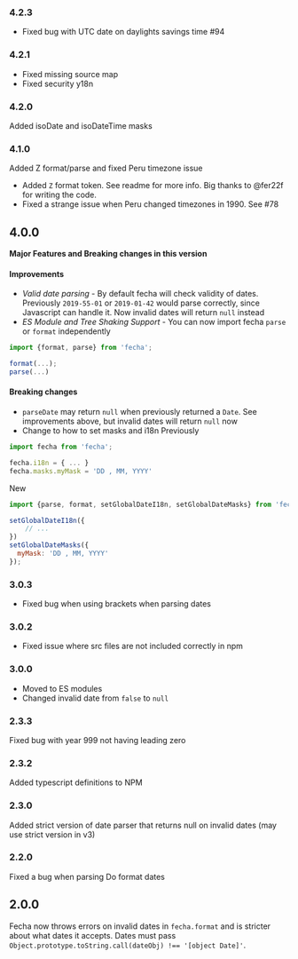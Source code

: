 ### 4.2.3
- Fixed bug with UTC date on daylights savings time #94

### 4.2.1
- Fixed missing source map
- Fixed security y18n

### 4.2.0
Added isoDate and isoDateTime masks

### 4.1.0
Added Z format/parse and fixed Peru timezone issue
- Added `Z` format token. See readme for more info. Big thanks to @fer22f for writing the code.
- Fixed a strange issue when Peru changed timezones in 1990. See #78 

## 4.0.0
**Major Features and  Breaking changes in this version**

#### Improvements
- *Valid date parsing* - By default fecha will check validity of dates. Previously `2019-55-01` or `2019-01-42` would parse correctly, since Javascript can handle it. Now invalid dates will return `null` instead
- *ES Module and Tree Shaking Support* - You can now import fecha `parse` or `format` independently
```js
import {format, parse} from 'fecha';

format(...);
parse(...)
```

#### Breaking changes
- `parseDate` may return `null` when previously returned a `Date`. See improvements above, but invalid dates will return `null` now
- Change to how to set masks and i18n
Previously
```js
import fecha from 'fecha';

fecha.i18n = { ... }
fecha.masks.myMask = 'DD , MM, YYYY' 
```

New
```js
import {parse, format, setGlobalDateI18n, setGlobalDateMasks} from 'fecha';

setGlobalDateI18n({
    // ...
})
setGlobalDateMasks({
  myMask: 'DD , MM, YYYY'
});
```

### 3.0.3
- Fixed bug when using brackets when parsing dates
### 3.0.2
- Fixed issue where src files are not included correctly in npm

### 3.0.0
- Moved to ES modules
- Changed invalid date from `false` to `null`

### 2.3.3
Fixed bug with year 999 not having leading zero

### 2.3.2
Added typescript definitions to NPM

### 2.3.0
Added strict version of date parser that returns null on invalid dates (may use strict version in v3)

### 2.2.0
Fixed a bug when parsing Do format dates

## 2.0.0
Fecha now throws errors on invalid dates in `fecha.format` and is stricter about what dates it accepts. Dates must pass `Object.prototype.toString.call(dateObj) !== '[object Date]'`.
